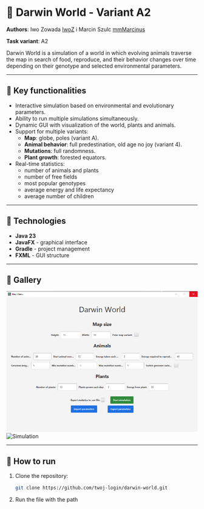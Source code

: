 # 🌱 Darwin World - Variant A2

**Authors**: Iwo Zowada [IwoZ](https://github.com/Iwo-Z) i Marcin Szulc [mmMarcinus](https://github.com/mmMarcinus)

**Task variant**: A2  

Darwin World is a simulation of a world in which evolving animals traverse the map in search of food, reproduce, and their behavior changes over time depending on their genotype and selected environmental parameters.

---

## 🧠 Key functionalities

- Interactive simulation based on environmental and evolutionary parameters.
- Ability to run multiple simulations simultaneously.
- Dynamic GUI with visualization of the world, plants and animals.
- Support for multiple variants:
  - **Map**: globe, poles (variant A).
  - **Animal behavior**: full predestination, old age no joy (variant 4).
  - **Mutations**: full randomness.
  - **Plant growth**: forested equators.
- Real-time statistics:
  - number of animals and plants
  - number of free fields
  - most popular genotypes
  - average energy and life expectancy
  - average number of children

---

## 🧰 Technologies

- **Java 23**
- **JavaFX** - graphical interface
- **Gradle** - project management
- **FXML** - GUI structure

---

## 📸 Gallery

![Menu](./assets/menu.png)
![Simulation](./assets/symulacja.gif)

---

## 🚀 How to run

1. Clone the repository:
   ```bash
   git clone https://github.com/twoj-login/darwin-world.git
2. Run the file with the path 
